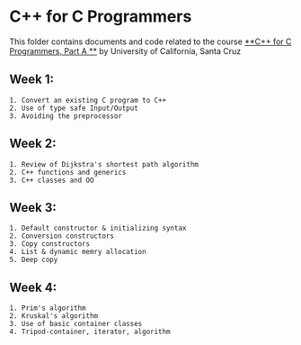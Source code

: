 C++ for C Programmers
=====================

This folder contains documents and code related to the course [**C++ for C Programmers, Part A
**](https://www.coursera.org/learn/c-plus-plus-a/) by University of California, Santa Cruz

Week 1:
-------

    1. Convert an existing C program to C++
    2. Use of type safe Input/Output
    3. Avoiding the preprocessor

Week 2:
-------

    1. Review of Dijkstra's shortest path algorithm
    2. C++ functions and generics
    3. C++ classes and OO

Week 3:
-------

    1. Default constructor & initializing syntax
    2. Conversion constructors
    3. Copy constructors
    4. List & dynamic memry allocation
    5. Deep copy

Week 4:
-------

    1. Prim's algorithm
    2. Kruskal's algorithm
    3. Use of basic container classes
    4. Tripod-container, iterator, algorithm